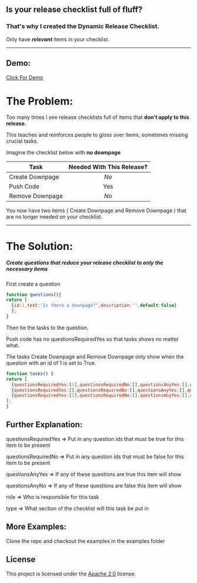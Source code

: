 ## Is your release checklist full of fluff?

### That's why I created the Dynamic Release Checklist.

Only have **_relevant_** items in your checklist.

------

## Demo:

<a href="https://www.clickthisnick.com/dynamic-release-checklist/dist/examples/jira-release-checklist/checklist.html" target="_blank"> Click For Demo</a>

# The Problem:

Too many times I see release checklists full of items that **don't apply to this release.**

This teaches and reinforces people to gloss over items, sometimes missing crucial tasks.

Imagine the checklist below with **no downpage**

| Task                   | Needed With This Release?  |
| -------------| :-----:|
| Create Downpage     | *No* |
| Push Code      |    Yes |
| Remove Downpage |     *No* |

You now have two items ( Create Downpage and Remove Downpage ) that are no longer needed on your checklist.

-----

# The Solution:

##### Create questions that reduce your release checklist to only the _necessary_ items

First create a question

```javascript
function questions(){
return [
  {id:1,text:'Is there a downpage?',description:'',default:false}
  ];
}
```

Then tie the tasks to the question.

Push code has no questionsRequiredYes so that tasks shows no matter what.

The tasks Create Downpage and Remove Downpage only show when the question with an id of 1 is set to True.

```javascript
function tasks() {
return [
  {questionsRequiredYes:[1],questionsRequiredNo:[],questionsAnyYes:[],questionsAnyNo:[],role:'Developer',type:'Release',task:'Create Downpage'},
  {questionsRequiredYes:[],questionsRequiredNo:[],questionsAnyYes:[],questionsAnyNo:[],role:'Developer',type:'Release',task:'Push Code'},
  {questionsRequiredYes:[1],questionsRequiredNo:[],questionsAnyYes:[],questionsAnyNo:[],role:'Developer',type:'Release',task:'Remove Downpage'}
];
}
```

## Further Explanation:
questionsRequiredYes => Put in any question ids that must be true for this item to be present

questionsRequiredNo => Put in any question ids that must be false for this item to be present

questionsAnyYes => If any of these questions are true this item will show

questionsAnyNo => If any of these questions are false this item will show

role => Who is responsible for this task

type => What section of the checklist will this task be put in

## More Examples:

Clone the repo and checkout the examples in the examples folder

## License

This project is licensed under the [Apache 2.0](LICENSE) license.
